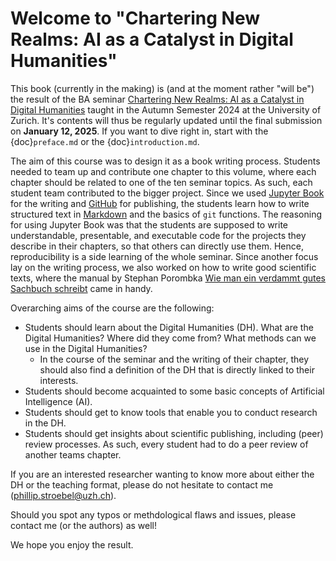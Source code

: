 # Welcome to "Chartering New Realms: AI as a Catalyst in Digital Humanities"

This book (currently in the making) is (and at the moment rather "will be") the result of the BA seminar [Chartering New Realms: AI as a Catalyst in Digital Humanities](https://studentservices.uzh.ch/uzh/anonym/vvz/?sap-language=DE&sap-ui-language=DE#/details/2024/003/P/01144878) taught in the Autumn Semester 2024 at the University of Zurich. It's contents will thus be regularly updated until the final submission on **January 12, 2025**. If you want to dive right in, start with the {doc}`preface.md` or the {doc}`introduction.md`.

The aim of this course was to design it as a book writing process. Students needed to team up and contribute one chapter to this volume, where each chapter should be related to one of the ten seminar topics. As such, each student team contributed to the bigger project. Since we used [Jupyter Book](https://jupyterbook.org/en/stable/intro.html) for the writing and [GitHub](https://github.com/) for publishing, the students learn how to write structured text in [Markdown](https://en.wikipedia.org/wiki/Markdown) and the basics of `git` functions. The reasoning for using Jupyter Book was that the students are supposed to write understandable, presentable, and executable code for the projects they describe in their chapters, so that others can directly use them. Hence, reproducibility is a side learning of the whole seminar. Since another focus lay on the writing process, we also worked on how to write good scientific texts, where the manual by Stephan Porombka [Wie man ein verdammt gutes Sachbuch schreibt](https://edoc.hu-berlin.de/bitstream/handle/18452/6145/10.pdf?sequence=1&isAllowed=y) came in handy.

Overarching aims of the course are the following:
- Students should learn about the Digital Humanities (DH). What are the Digital Humanities? Where did they come from? What methods can we use in the Digital Humanities?
  - In the course of the seminar and the writing of their chapter, they should also find a definition of the DH that is directly linked to their interests.
- Students should become acquainted to some basic concepts of Artificial Intelligence (AI).
- Students should get to know tools that enable you to conduct research in the DH.
- Students should get insights about scientific publishing, including (peer) review processes. As such, every student had to do a peer review of another teams chapter.

If you are an interested researcher wanting to know more about either the DH or the teaching format, please do not hesitate to contact me (<phillip.stroebel@uzh.ch>).

Should you spot any typos or methdological flaws and issues, please contact me (or the authors) as well!

We hope you enjoy the result.

```{tableofcontents}
```
